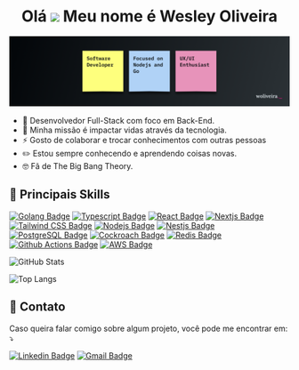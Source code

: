 <h1 align="center">Olá <img src="https://media.giphy.com/media/hvRJCLFzcasrR4ia7z/giphy.gif" width="32"> Meu nome é Wesley Oliveira</h1>

<img src="./assets/banner.png" />

- 🎯 Desenvolvedor Full-Stack com foco em Back-End.
- 🚀 Minha missão é impactar vidas através da tecnologia.
- ⚡ Gosto de colaborar e trocar conhecimentos com outras pessoas
- ✏️ Estou sempre conhecendo e aprendendo coisas novas.
- 🤓 Fã de The Big Bang Theory.

## 🦄 Principais Skills
[![Golang Badge](https://img.shields.io/badge/Golang-Learning?style=flat-square&logo=go&logoColor=white&color=%2300ADD8)](https://go.dev)
[![Typescript Badge](https://img.shields.io/badge/Typescript-blue?style=flat-square&logo=typescript&logoColor=white)](https://www.typescriptlang.org)
[![React Badge](https://img.shields.io/badge/Reactjs-lib?style=flat-square&logo=react&logoColor=black&color=%2361DAFB)](https://react.dev)
[![Nextjs Badge](https://img.shields.io/badge/Nextjs-lib?style=flat-square&logo=react&logoColor=white&color=%23000000)](https://nextjs.org)
[![Tailwind CSS Badge](https://img.shields.io/badge/tailwind-lib?style=flat-square&logo=tailwindcss&logoColor=white&color=%2306B6D4)](https://tailwindcss.com)
[![Nodejs Badge](https://img.shields.io/badge/Nodejs-lang?style=flat-square&logo=node.js&logoColor=white&color=%23339933)](https://nodejs.org)
[![Nestjs Badge](https://img.shields.io/badge/Nestjs-red?style=flat-square&logo=nestjs&logoColor=white)](https://nestjs.com)
[![PostgreSQL Badge](https://img.shields.io/badge/PostgreSQL-blue?style=flat-square&logo=postgresql&logoColor=white)](https://www.postgresql.org)
[![Cockroach Badge](https://img.shields.io/badge/CockroachDB-labs?style=flat-square&logo=cockroachlabs&logoColor=white&color=%236933FF)](https://www.cockroachlabs.com)
[![Redis Badge](https://img.shields.io/badge/Redis-red?style=flat-square&logo=redis&logoColor=white)](https://redis.io)
[![Github Actions Badge](https://img.shields.io/badge/Actions-github?style=flat-square&logo=githubactions&logoColor=white&color=%232088FF)](https://github.com/features/actions)
[![AWS Badge](https://img.shields.io/badge/AWS-Amazon?style=flat-square&logo=amazonaws&logoColor=white&color=%23232F3E)](https://aws.amazon.com)

![GitHub Stats](https://github-readme-stats.vercel.app/api?username=woliveiradev&show_icons=true&theme=radical)

![Top Langs](https://github-readme-stats.vercel.app/api/top-langs/?username=woliveiradev&layout=compact&theme=radical)

## 💌 Contato

Caso queira falar comigo sobre algum projeto, você pode me encontrar em: ⤵️

[![Linkedin Badge](https://img.shields.io/badge/woliveiradev-blue?style=flat-square&logo=Linkedin&logoColor=white&link=https://www.linkedin.com/in/woliveiradev/)](https://www.linkedin.com/in/woliveiradev)
[![Gmail Badge](https://img.shields.io/badge/wesleyoliveira.contact@gmail.com-red?style=flat-square&logo=Gmail&logoColor=white)](mailto:wesleyoliveira.contact@gmail.com)
